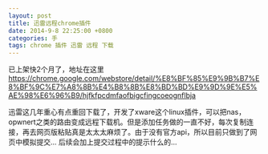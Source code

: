 ```yaml
---
layout: post
title: 迅雷远程chrome插件
date: 2014-9-8 22:25:00 +0800
categories: 手
tags: chrome 插件 迅雷 远程 下载
---
```


已上架快2个月了，地址在这里<https://chrome.google.com/webstore/detail/%E8%BF%85%E9%9B%B7%E8%BF%9C%E7%A8%8B%E4%B8%8B%E8%BD%BD%E9%9D%9E%E5%AE%98%E6%96%B9/hjfkfpcdmfaofbigcfingcoeognflbja>

迅雷这几年重心有点重回下载了，开发了xware这个linux插件，可以把nas，opwnert之类的路由变成远程下载机。但是添加任务做的一直不好，每次复制连接，再去网页版粘贴真是太太太麻烦了。由于没有官方api，所以目前只做到了网页中模拟提交... 后续会加上提交过程中的提示什么的...
